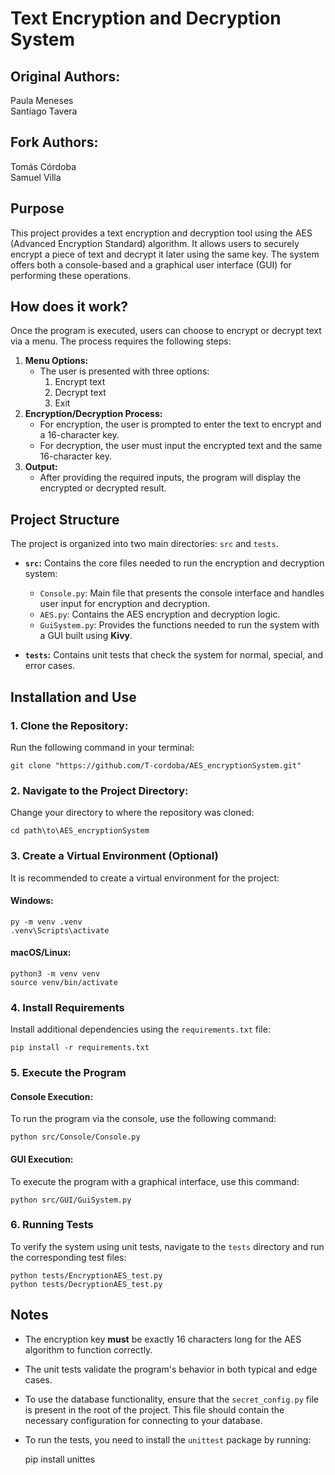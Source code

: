 # Text Encryption and Decryption System

## Original Authors:

Paula Meneses  
Santiago Tavera

## Fork Authors:

Tomás Córdoba  
Samuel Villa

## Purpose

This project provides a text encryption and decryption tool using the AES (Advanced Encryption Standard) algorithm. It allows users to securely encrypt a piece of text and decrypt it later using the same key. The system offers both a console-based and a graphical user interface (GUI) for performing these operations.

## How does it work?

Once the program is executed, users can choose to encrypt or decrypt text via a menu. The process requires the following steps:

1. **Menu Options:**
    - The user is presented with three options:
      1. Encrypt text
      2. Decrypt text
      3. Exit
2. **Encryption/Decryption Process:**
    - For encryption, the user is prompted to enter the text to encrypt and a 16-character key.
    - For decryption, the user must input the encrypted text and the same 16-character key.
3. **Output:**
    - After providing the required inputs, the program will display the encrypted or decrypted result.

## Project Structure

The project is organized into two main directories: `src` and `tests`.

- **`src`:** Contains the core files needed to run the encryption and decryption system:
  - `Console.py`: Main file that presents the console interface and handles user input for encryption and decryption.
  - `AES.py`: Contains the AES encryption and decryption logic.
  - `GuiSystem.py`: Provides the functions needed to run the system with a GUI built using **Kivy**.
  
- **`tests`:** Contains unit tests that check the system for normal, special, and error cases.

## Installation and Use

### 1. Clone the Repository:

Run the following command in your terminal:

    git clone "https://github.com/T-cordoba/AES_encryptionSystem.git"

### 2. Navigate to the Project Directory:

Change your directory to where the repository was cloned:

    cd path\to\AES_encryptionSystem

### 3. Create a Virtual Environment (Optional)

It is recommended to create a virtual environment for the project:

#### Windows:

    py -m venv .venv
    .venv\Scripts\activate

#### macOS/Linux:

    python3 -m venv venv
    source venv/bin/activate

### 4. Install Requirements

Install additional dependencies using the `requirements.txt` file:

    pip install -r requirements.txt

### 5. Execute the Program

#### Console Execution:

To run the program via the console, use the following command:

    python src/Console/Console.py

#### GUI Execution:

To execute the program with a graphical interface, use this command:

    python src/GUI/GuiSystem.py

### 6. Running Tests

To verify the system using unit tests, navigate to the `tests` directory and run the corresponding test files:

    python tests/EncryptionAES_test.py
    python tests/DecryptionAES_test.py

## Notes

- The encryption key **must** be exactly 16 characters long for the AES algorithm to function correctly.
- The unit tests validate the program's behavior in both typical and edge cases.
- To use the database functionality, ensure that the `secret_config.py` file is present in the root of the project. This file should contain the necessary configuration for connecting to your database.
- To run the tests, you need to install the `unittest` package by running:

    pip install unittes
